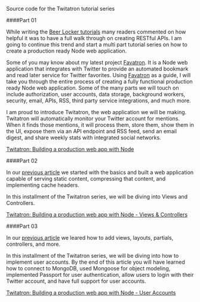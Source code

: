 Source code for the Twitatron tutorial series

####Part 01

While writing the [Beer Locker tutorials](/blog/2014/05/02/building-restful-apis-with-node/) many readers commented on how helpful it was to have a full walk through on creating RESTful APIs. I am going to continue this trend and start a multi part tutorial series on how to create a production ready Node web application.

Some of you may know about my latest project [Favatron](https://favatron.com). It is a Node web application that integrates with Twitter to provide an automated bookmark and read later service for Twitter favorites. Using [Favatron](https://favatron.com) as a guide, I will take you through the entire process of creating a fully functional production ready Node web application. Some of the many parts we will touch on include authorization, user accounts, data storage, background workers, security, email, APIs, RSS, third party service integrations, and much more.

I am proud to introduce Twitatron, the web application we will be making. Twitatron will automatically monitor your Twitter account for mentions. When it finds those mentions, it will process them, store them, show them in the UI, expose them via an API endpoint and RSS feed, send an email digest, and share weekly stats with integrated social networks.

[Twitatron: Building a production web app with Node](http://scottksmith.com/blog/2014/10/05/twitatron-building-a-production-web-app-with-node/)

####Part 02

In our [previous article](http://scottksmith.com/blog/2014/10/05/twitatron-building-a-production-web-app-with-node/) we started with the basics and built a web application capable of serving static content, compressing that content, and implementing cache headers.

In this installment of the Twitatron series, we will be diving into Views and Controllers.

[Twitatron: Building a production web app with Node - Views & Controllers](http://scottksmith.com/blog/2015/03/23/twitatron-building-a-production-web-app-with-node-views-and-controllers/)

####Part 03

In our [previous article](http://scottksmith.com/blog/2014/10/05/twitatron-building-a-production-web-app-with-node/) we leared how to add views, layouts, partials, controllers, and more.

In this installment of the Twitatron series, we will be diving into how to implement user accounts. By the end of this article you will have learned how to connect to MongoDB, used Mongoose for object modeling, implemented Passport for user authentication, allow users to login with their Twitter account, and have full support for user accounts.

[Twitatron: Building a production web app with Node - User Accounts](http://scottksmith.com/blog/2015/05/26/twitatron-building-a-production-web-app-with-node-user-accounts/)